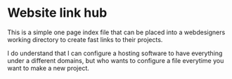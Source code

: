 # Website link hub
This is a simple one page index file that can be placed into a webdesigners working directory to create fast links to their projects.

I do understand that I can configure a hosting software to have everything under a different domains, but who wants to configure a file everytime you want to make a new project.
